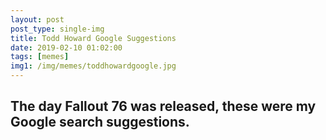 ```yaml
---
layout: post
post_type: single-img
title: Todd Howard Google Suggestions
date: 2019-02-10 01:02:00
tags: [memes]
img1: /img/memes/toddhowardgoogle.jpg
---
```

## The day Fallout 76 was released, these were my Google search suggestions.
